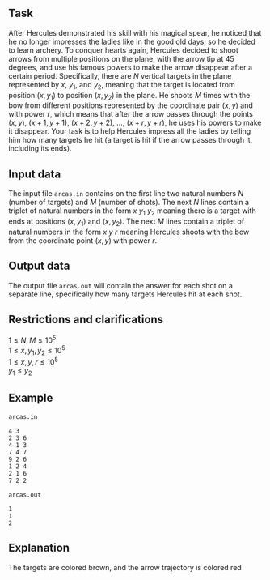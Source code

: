 ## Task

After Hercules demonstrated his skill with his magical spear, he noticed that he no longer impresses the ladies like in the good old days, so he decided to learn archery. To conquer hearts again, Hercules decided to shoot arrows from multiple positions on the plane, with the arrow tip at $45$ degrees, and use his famous powers to make the arrow disappear after a certain period. Specifically, there are $N$ vertical targets in the plane represented by $x$, $y_1$, and $y_2$, meaning that the target is located from position $(x,y_1)$ to position $(x,y_2)$ in the plane. He shoots $M$ times with the bow from different positions represented by the coordinate pair $(x,y)$ and with power $r$, which means that after the arrow passes through the points $(x,y)$, $(x+1,y+1)$, $(x+2,y+2)$, $\dots$, $(x+r,y+r)$, he uses his powers to make it disappear. Your task is to help Hercules impress all the ladies by telling him how many targets he hit (a target is hit if the arrow passes through it, including its ends).

## Input data

The input file `arcas.in` contains on the first line two natural numbers $N$ (number of targets) and $M$ (number of shots). The next $N$ lines contain a triplet of natural numbers in the form $x$ $y_1$ $y_2$ meaning there is a target with ends at positions $(x,y_1)$ and $(x,y_2)$. The next $M$ lines contain a triplet of natural numbers in the form $x$ $y$ $r$ meaning Hercules shoots with the bow from the coordinate point $(x,y)$ with power $r$.

## Output data

The output file `arcas.out` will contain the answer for each shot on a separate line, specifically how many targets Hercules hit at each shot.

## Restrictions and clarifications

$1 \leq N, M \leq 10^5$  
$1 \leq x, y_1, y_2 \leq 10^5$  
$1 \leq x, y, r \leq 10^5$  
$y_1 \leq y_2$  

## Example

`arcas.in`  
```
4 3
2 3 6
4 1 3
7 4 7
9 2 6
1 2 4
2 1 6
7 2 2
```

`arcas.out`  
```
1
1
2
```

## Explanation

The targets are colored brown, and the arrow trajectory is colored red